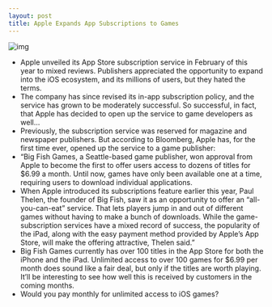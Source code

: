 ```yaml
---
layout: post
title: Apple Expands App Subscriptions to Games
---
```

![img](http://media.idownloadblog.com/wp-content/uploads/2011/11/games.jpg)
* Apple unveiled its App Store subscription service in February of this year to mixed reviews. Publishers appreciated the opportunity to expand into the iOS ecosystem, and its millions of users, but they hated the terms.
* The company has since revised its in-app subscription policy, and the service has grown to be moderately successful. So successful, in fact, that Apple has decided to open up the service to game developers as well…
* Previously, the subscription service was reserved for magazine and newspaper publishers. But according to Bloomberg, Apple has, for the first time ever, opened up the service to a game publisher:
* “Big Fish Games, a Seattle-based game publisher, won approval from Apple to become the first to offer users access to dozens of titles for $6.99 a month. Until now, games have only been available one at a time, requiring users to download individual applications.
* When Apple introduced its subscriptions feature earlier this year, Paul Thelen, the founder of Big Fish, saw it as an opportunity to offer an “all-you-can-eat” service. That lets players jump in and out of different games without having to make a bunch of downloads. While the game-subscription services have a mixed record of success, the popularity of the iPad, along with the easy payment method provided by Apple’s App Store, will make the offering attractive, Thelen said.”
* Big Fish Games currently has over 100 titles in the App Store for both the iPhone and the iPad. Unlimited access to over 100 games for $6.99 per month does sound like a fair deal, but only if the titles are worth playing. It’ll be interesting to see how well this is received by customers in the coming months.
* Would you pay monthly for unlimited access to iOS games?

